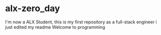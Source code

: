 # alx-zero_day
I'm now a ALX Student, this is my first repository as a full-stack engineer
i just edited my readme
Welcome to programming
